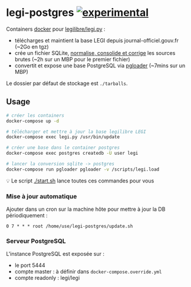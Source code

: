 # legi-postgres [![experimental](http://badges.github.io/stability-badges/dist/experimental.svg)](http://github.com/badges/stability-badges)

Containers [docker](https://fr.wikipedia.org/wiki/Docker_(logiciel)) pour [legilibre/legi.py](https://github.com/Legilibre/legi.py) :

 - télécharges et maintient la base LEGI depuis journal-officiel.gouv.fr (~2Go en tgz)
 - crée un fichier SQLite, [normalise, consolide et corrige](https://github.com/Legilibre/legi.py#fonctionnalit%C3%A9s) les sources brutes (~2h sur un MBP pour le premier fichier)
 - convertit et expose une base PostgreSQL via [pgloader](http://pgloader.io/) (~7mins sur un MBP)

Le dossier par défaut de stockage est `./tarballs`.

## Usage

```sh
# créer les containers
docker-compose up -d

# télécharger et mettre à jour la base legilibre LEGI
docker-compose exec legi.py /usr/bin/update

# créer une base dans le container postgres
docker-compose exec postgres createdb -U user legi

# lancer la conversion sqlite -> postgres
docker-compose run pgloader pgloader -v /scripts/legi.load
```

:bulb: Le script [./start.sh](./start.sh) lance toutes ces commandes pour vous

### Mise à jour automatique

Ajouter dans un cron sur la machine hôte pour mettre à jour la DB périodiquement :

`0 7 * * * root /home/use/legi-postgres/update.sh`


### Serveur PostgreSQL

L'instance PostgreSQL est exposée sur :

 - le port 5444
 - compte master : à définir dans `docker-compose.override.yml`
 - compte readonly : legi/legi


